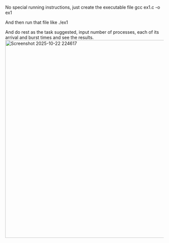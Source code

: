 No special running instructions, just create the executable file
gcc ex1.c -o ex1

And then run that file like
./ex1

And do rest as the task suggested, input number of processes, each of its arrival and burst times and see the results.<img width="893" height="629" alt="Screenshot 2025-10-22 224617" src="https://github.com/user-attachments/assets/afd5fda2-e684-4d8a-a995-faf90c21b8ff" />

